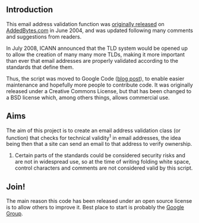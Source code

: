 ## Introduction ##

This email address validation function was [originally released](http://www.addedbytes.com/php/email-address-validation/) on [AddedBytes.com](http://www.addedbytes.com/) in June 2004, and was updated following many comments and suggestions from readers.

In July 2008, ICANN announced that the TLD system would be opened up to allow the creation of many many more TLDs, making it more important than ever that email addresses are properly validated according to the standards that define them.

Thus, the script was moved to Google Code ([blog post](http://www.addedbytes.com/blog/email-address-validation-v2/)), to enable easier maintenance and hopefully more people to contribute code. It was originally released under a Creative Commons License, but that has been changed to a BSD license which, among others things, allows commercial use.

## Aims ##

The aim of this project is to create an email address validation class (or function) that checks for technical validity<sup>1</sup> in email addresses, the idea being then that a site can send an email to that address to verify ownership.

1) Certain parts of the standards could be considered security risks and are not in widespread use, so at the time of writing folding white space, control characters and comments are not considered valid by this script.

## Join! ##

The main reason this code has been released under an open source license is to allow others to improve it. Best place to start is probably the [Google Group](http://groups.google.com/group/php-email-address-validation).